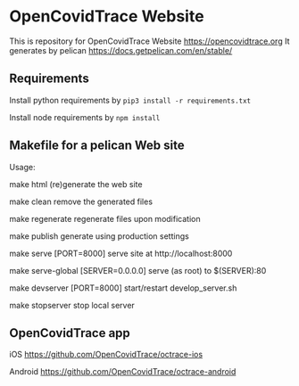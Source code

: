 # OpenCovidTrace Website

This is repository for OpenCovidTrace Website https://opencovidtrace.org
It generates by pelican https://docs.getpelican.com/en/stable/

## Requirements

Install python requirements by `pip3 install -r requirements.txt`

Install node requirements by `npm install`

## Makefile for a pelican Web site

Usage:

   make html                           (re)generate the web site
   
   make clean                          remove the generated files
   
   make regenerate                     regenerate files upon modification
   
   make publish                        generate using production settings
   
   make serve [PORT=8000]              serve site at http://localhost:8000
   
   make serve-global [SERVER=0.0.0.0]  serve (as root) to $(SERVER):80
   
   make devserver [PORT=8000]          start/restart develop_server.sh
   
   make stopserver                     stop local server



## OpenCovidTrace app

iOS https://github.com/OpenCovidTrace/octrace-ios

Android https://github.com/OpenCovidTrace/octrace-android

